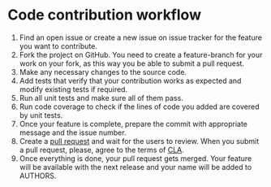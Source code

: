 # Code contribution workflow
1.	Find an open issue or create a new issue on issue tracker for the feature you want to contribute.
2.	Fork the project on GitHub. You need to create a feature-branch for your work on your fork, as this way you be able to submit a pull request.
3.	Make any necessary changes to the source code.
4.	Add tests that verify that your contribution works as expected and modify existing tests if required.
5.	Run all unit tests and make sure all of them pass.
6.	Run code coverage to check if the lines of code you added are covered by unit tests.
7.	Once your feature is complete, prepare the commit with appropriate message and the issue number.
8.	Create a [pull request](https://docs.github.com/ru/pull-requests/collaborating-with-pull-requests/proposing-changes-to-your-work-with-pull-requests/about-pull-requests) and wait for the users to review. When you submit a pull request, please, agree to the terms of [CLA](./CLA.md).
9.	Once everything is done, your pull request gets merged. Your feature will be available with the next release and your name will be added to AUTHORS.
